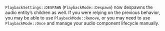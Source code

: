 
`PlaybackSettings::DESPAWN` (`PlaybackMode::Despawn`) now despawns the audio entity’s children as well. If you were relying on the previous behavior, you may be able to use `PlaybackMode::Remove`, or you may need to use `PlaybackMode::Once` and manage your audio component lifecycle manually.
